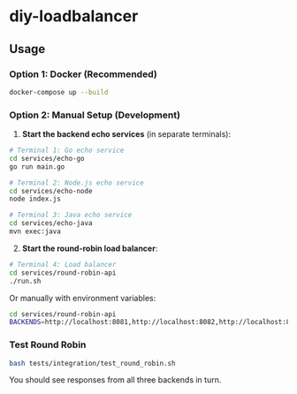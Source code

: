 # diy-loadbalancer

## Usage

### Option 1: Docker (Recommended)

```bash
docker-compose up --build
```

### Option 2: Manual Setup (Development)

1. **Start the backend echo services** (in separate terminals):

```bash
# Terminal 1: Go echo service
cd services/echo-go
go run main.go

# Terminal 2: Node.js echo service  
cd services/echo-node
node index.js

# Terminal 3: Java echo service
cd services/echo-java
mvn exec:java
```

2. **Start the round-robin load balancer**:

```bash
# Terminal 4: Load balancer
cd services/round-robin-api
./run.sh
```

Or manually with environment variables:
```bash
cd services/round-robin-api
BACKENDS=http://localhost:8081,http://localhost:8082,http://localhost:8083 go run cmd/main.go
```

### Test Round Robin

```bash
bash tests/integration/test_round_robin.sh
```

You should see responses from all three backends in turn.
